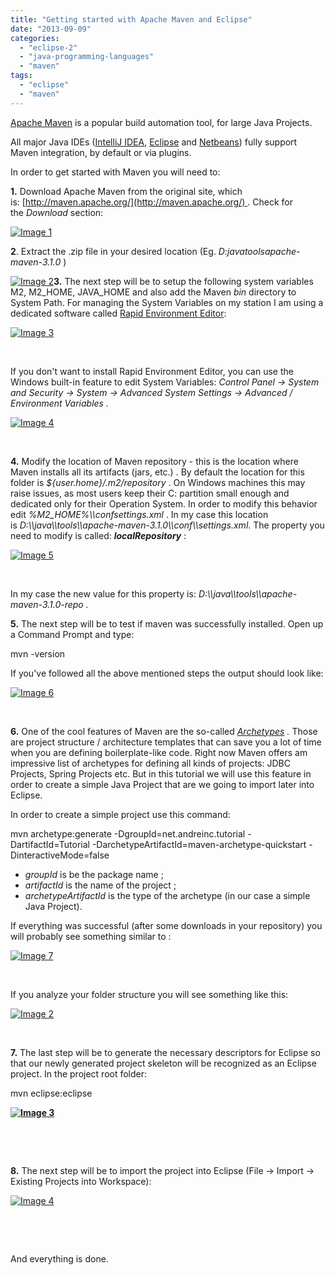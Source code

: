 ```yaml
---
title: "Getting started with Apache Maven and Eclipse"
date: "2013-09-09"
categories: 
  - "eclipse-2"
  - "java-programming-languages"
  - "maven"
tags: 
  - "eclipse"
  - "maven"
---
```


[Apache Maven](http://maven.apache.org/) is a popular build automation tool, for large Java Projects.

All major Java IDEs ([IntelliJ IDEA](http://www.jetbrains.com/idea/), [Eclipse](http://www.eclipse.org/) and [Netbeans](https://netbeans.org/)) fully support Maven integration, by default or via plugins.

In order to get started with Maven you will need to:

**1.** Download Apache Maven from the original site, which is: [http://maven.apache.org/](http://maven.apache.org/) . Check for the _Download_ section:

[![Image 1](images/Image-1.png)](http://andreinc.net/wp-content/uploads/2013/08/Image-1.png)

**2**. Extract the .zip file in your desired location (Eg. _D:javatoolsapache-maven-3.1.0_ )

[![Image 2](images/Image-2.png)](http://andreinc.net/wp-content/uploads/2013/08/Image-2.png)**3.** The next step will be to setup the following system variables M2, M2\_HOME, JAVA\_HOME and also add the Maven _bin_ directory to System Path. For managing the System Variables on my station I am using a dedicated software called [Rapid Environment Editor](http://www.rapidee.com/):

[![Image 3](images/Image-3.png)](http://andreinc.net/wp-content/uploads/2013/08/Image-3.png)

 

If you don't want to install Rapid Environment Editor, you can use the Windows built-in feature to edit System Variables: _Control Panel -> System and Security -> System -> Advanced System Settings -> Advanced / Environment Variables ._

[![Image 4](images/Image-4.png)](http://andreinc.net/wp-content/uploads/2013/08/Image-4.png)

 

**4.** Modify the location of Maven repository - this is the location where Maven installs all its artifacts (jars, etc.) . By default the location for this folder is _${user.home}/.m2/repository_ . On Windows machines this may raise issues, as most users keep their C: partition small enough and dedicated only for their Operation System. In order to modify this behavior edit _%M2\_HOME%\\\\confsettings.xml_ . In my case this location is _D:\\\\java\\\\tools\\\\apache-maven-3.1.0\\\\conf\\\\settings.xml_. The property you need to modify is called: **_localRepository_** :

[![Image 5](images/Image-5.png)](http://andreinc.net/wp-content/uploads/2013/08/Image-5.png)

 

In my case the new value for this property is: _D:\\\\java\\\\tools\\\\apache-maven-3.1.0-repo ._

**5.** The next step will be to test if maven was successfully installed. Open up a Command Prompt and type:

mvn -version

If you've followed all the above mentioned steps the output should look like:

[![Image 6](images/Image-6.png)](http://andreinc.net/wp-content/uploads/2013/08/Image-6.png)

 

**6.** One of the cool features of Maven are the so-called [_Archetypes_](http://maven.apache.org/guides/introduction/introduction-to-archetypes.html) _._ Those are project structure / architecture templates that can save you a lot of time when you are defining boilerplate-like code. Right now Maven offers am impressive list of archetypes for defining all kinds of projects: JDBC Projects, Spring Projects etc. But in this tutorial we will use this feature in order to create a simple Java Project that are we going to import later into Eclipse. 

In order to create a simple project use this command:

mvn archetype:generate -DgroupId=net.andreinc.tutorial -DartifactId=Tutorial -DarchetypeArtifactId=maven-archetype-quickstart -DinteractiveMode=false

- _groupId_ is be the package name ;
- _artifactId_ is the name of the project ;
- _archetypeArtifactId_ is the type of the archetype (in our case a simple Java Project).

If everything was successful (after some downloads in your repository) you will probably see something similar to :

[![Image 7](images/Image-7.png)](http://andreinc.net/wp-content/uploads/2013/08/Image-7.png)

 

If you analyze your folder structure you will see something like this:

[![Image 2](images/Image-2.png)](http://andreinc.net/wp-content/uploads/2013/09/Image-2.png)

 

**7.** The last step will be to generate the necessary descriptors for Eclipse so that our newly generated project skeleton will be recognized as an Eclipse project. In the project root folder:

mvn eclipse:eclipse

**[![Image 3](images/Image-3.png)](http://andreinc.net/wp-content/uploads/2013/09/Image-3.png)**

 

 

**8.** The next step will be to import the project into Eclipse (File -> Import -> Existing Projects into Workspace):

[![Image 4](images/Image-4.png)](http://andreinc.net/wp-content/uploads/2013/09/Image-4.png)

 

 

And everything is done.
